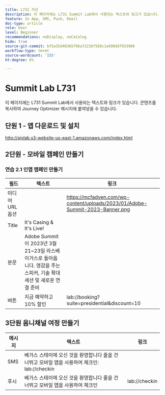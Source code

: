 ```yaml
---
title: L731 자산
description: 이 페이지에는 L731 Summit Lab에서 사용되는 텍스트와 링크가 있습니다.
feature: In App, SMS, Push, Email
doc-type: article
role: User
level: Beginner
recommendations: noDisplay, noCatalog
hide: true
source-git-commit: bf5a35d40365f96a7223bf569c1a998ddf933980
workflow-type: tm+mt
source-wordcount: '155'
ht-degree: 6%

---
```



# Summit Lab L731

이 페이지에는 L731 Summit Lab에서 사용되는 텍스트와 링크가 있습니다. 콘텐츠를 복사하여 Journey Optimizer 메시지에 붙여넣을 수 있습니다.

## 단원 1 - 앱 다운로드 및 설치

http://ajolab.s3-website-us-east-1.amazonaws.com/index.html

## 2단원 - 모바일 캠페인 만들기

### 연습 2.1 인앱 캠페인 만들기

| 필드 | 텍스트 | 링크 |
|----|----|----|
| 미디어 URL 옵션 |  | https://mcfadyen.com/wp-content/uploads/2023/01/Adobe-Summit-2023-Banner.png |
| Title | It&#39;s Casing &amp; It&#39;s Live! |  |
| 본문 | Adobe Summit이 2023년 3월 21~23일 라스베이거스로 돌아옵니다. 영감을 주는 스피커, 기술 확대 세션 및 새로운 연결 준비 |  |
| 버튼 | 지금 예약하고 10% 할인 | lab://booking?suite=presidential&amp;discount=10 |


## 3단원 옴니채널 여정 만들기

| 메시지 | 텍스트 | 링크 |
|----|----|----|
| SMS | 베가스 스테이에 오신 것을 환영합니다 줄을 건너뛰고 모바일 앱을 사용하여 체크인: lab://checkin |  |
| 푸시 | 베가스 스테이에 오신 것을 환영합니다 줄을 건너뛰고 모바일 앱을 사용하여 체크인 | lab://checkin |


